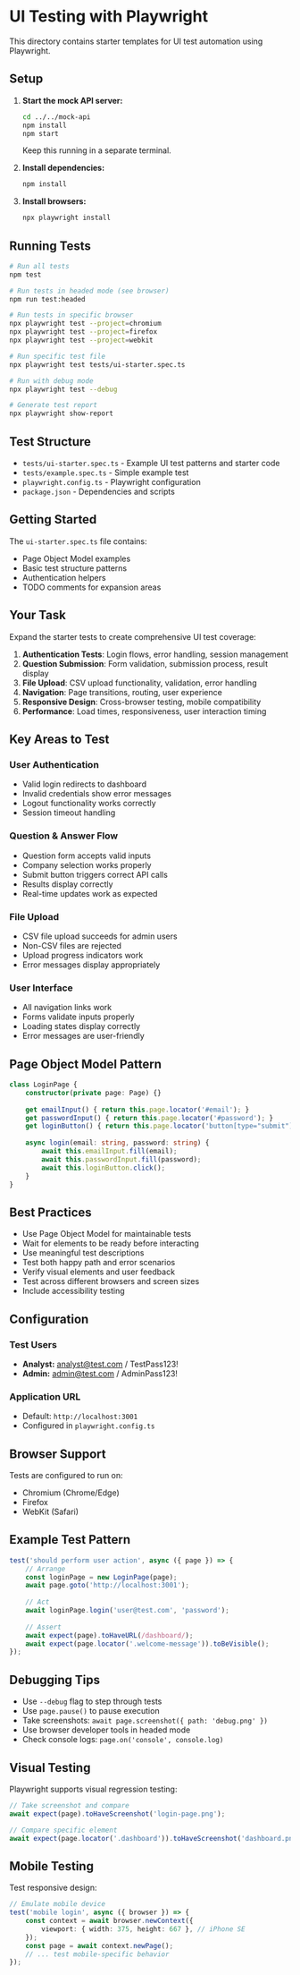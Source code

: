 # UI Testing with Playwright

This directory contains starter templates for UI test automation using Playwright.

## Setup

1. **Start the mock API server:**
   ```bash
   cd ../../mock-api
   npm install
   npm start
   ```
   Keep this running in a separate terminal.

2. **Install dependencies:**
   ```bash
   npm install
   ```

3. **Install browsers:**
   ```bash
   npx playwright install
   ```

## Running Tests

```bash
# Run all tests
npm test

# Run tests in headed mode (see browser)
npm run test:headed

# Run tests in specific browser
npx playwright test --project=chromium
npx playwright test --project=firefox
npx playwright test --project=webkit

# Run specific test file
npx playwright test tests/ui-starter.spec.ts

# Run with debug mode
npx playwright test --debug

# Generate test report
npx playwright show-report
```

## Test Structure

- `tests/ui-starter.spec.ts` - Example UI test patterns and starter code
- `tests/example.spec.ts` - Simple example test
- `playwright.config.ts` - Playwright configuration
- `package.json` - Dependencies and scripts

## Getting Started

The `ui-starter.spec.ts` file contains:
- Page Object Model examples
- Basic test structure patterns
- Authentication helpers
- TODO comments for expansion areas

## Your Task

Expand the starter tests to create comprehensive UI test coverage:

1. **Authentication Tests**: Login flows, error handling, session management
2. **Question Submission**: Form validation, submission process, result display
3. **File Upload**: CSV upload functionality, validation, error handling
4. **Navigation**: Page transitions, routing, user experience
5. **Responsive Design**: Cross-browser testing, mobile compatibility
6. **Performance**: Load times, responsiveness, user interaction timing

## Key Areas to Test

### User Authentication
- Valid login redirects to dashboard
- Invalid credentials show error messages
- Logout functionality works correctly
- Session timeout handling

### Question & Answer Flow
- Question form accepts valid inputs
- Company selection works properly
- Submit button triggers correct API calls
- Results display correctly
- Real-time updates work as expected

### File Upload
- CSV file upload succeeds for admin users
- Non-CSV files are rejected
- Upload progress indicators work
- Error messages display appropriately

### User Interface
- All navigation links work
- Forms validate inputs properly
- Loading states display correctly
- Error messages are user-friendly

## Page Object Model Pattern

```typescript
class LoginPage {
    constructor(private page: Page) {}
    
    get emailInput() { return this.page.locator('#email'); }
    get passwordInput() { return this.page.locator('#password'); }
    get loginButton() { return this.page.locator('button[type="submit"]'); }
    
    async login(email: string, password: string) {
        await this.emailInput.fill(email);
        await this.passwordInput.fill(password);
        await this.loginButton.click();
    }
}
```

## Best Practices

- Use Page Object Model for maintainable tests
- Wait for elements to be ready before interacting
- Use meaningful test descriptions
- Test both happy path and error scenarios
- Verify visual elements and user feedback
- Test across different browsers and screen sizes
- Include accessibility testing

## Configuration

### Test Users
- **Analyst:** analyst@test.com / TestPass123!
- **Admin:** admin@test.com / AdminPass123!

### Application URL
- Default: `http://localhost:3001`
- Configured in `playwright.config.ts`

## Browser Support

Tests are configured to run on:
- Chromium (Chrome/Edge)
- Firefox
- WebKit (Safari)

## Example Test Pattern

```typescript
test('should perform user action', async ({ page }) => {
    // Arrange
    const loginPage = new LoginPage(page);
    await page.goto('http://localhost:3001');
    
    // Act
    await loginPage.login('user@test.com', 'password');
    
    // Assert
    await expect(page).toHaveURL(/dashboard/);
    await expect(page.locator('.welcome-message')).toBeVisible();
});
```

## Debugging Tips

- Use `--debug` flag to step through tests
- Use `page.pause()` to pause execution
- Take screenshots: `await page.screenshot({ path: 'debug.png' })`
- Use browser developer tools in headed mode
- Check console logs: `page.on('console', console.log)`

## Visual Testing

Playwright supports visual regression testing:

```typescript
// Take screenshot and compare
await expect(page).toHaveScreenshot('login-page.png');

// Compare specific element
await expect(page.locator('.dashboard')).toHaveScreenshot('dashboard.png');
```

## Mobile Testing

Test responsive design:

```typescript
// Emulate mobile device
test('mobile login', async ({ browser }) => {
    const context = await browser.newContext({
        viewport: { width: 375, height: 667 }, // iPhone SE
    });
    const page = await context.newPage();
    // ... test mobile-specific behavior
});
```